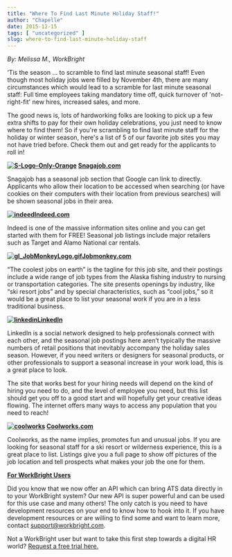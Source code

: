 ```yaml
---
title: "Where To Find Last Minute Holiday Staff!"
author: "Chapelle"
date: 2015-12-15
tags: [ "uncategorized" ]
slug: where-to-find-last-minute-holiday-staff
---
```

_By: Melissa M., WorkBright_  
  
‘Tis the season … to scramble to find last minute seasonal staff! Even though most holiday jobs were filled by November 4th, there are many circumstances which would lead to a scramble for last minute seasonal staff: Full time employees taking mandatory time off, quick turnover of 'not-right-fit' new hires, increased sales, and more.  
  
The good news is, lots of hardworking folks are looking to pick up a few extra shifts to pay for their own holiday celebrations, you just need to know where to find them! So if you're scrambling to find last minute staff for the holiday or winter season, here's a list of 5 of our favorite job sites you may not have tried before. Check them out and get ready for the applicants to roll in!  
  
 **[![S-Logo-Only-Orange](https://workbright.com/wp-content/uploads/2015/12/S-Logo-Only-Orange-150x150.jpg)](https://workbright.com/wp-content/uploads/2015/12/S-Logo-Only-Orange.jpg) [Snagajob.com](http://www.snagajob.com/)**  
  
Snagajob has a seasonal job section that Google can link to directly. Applicants who allow their location to be accessed when searching (or have cookies on their computers with their location from previous searches) will be shown seasonal jobs in their area.  
  
**[![indeed](https://workbright.com/wp-content/uploads/2015/12/indeed-150x150.jpg)](https://workbright.com/wp-content/uploads/2015/12/indeed.jpg)[Indeed.com](http://www.indeed.com/)**  
  
Indeed is one of the massive information sites online and you can get started with them for FREE! Seasonal job listings include major retailers such as Target and Alamo National car rentals.  
  
**[![gI_JobMonkeyLogo.gif](https://workbright.com/wp-content/uploads/2015/12/gI_JobMonkeyLogo.gif-150x150.jpg)](https://workbright.com/wp-content/uploads/2015/12/gI_JobMonkeyLogo.gif.jpg)[Jobmonkey.com](http://www.jobmonkey.com/)**  
  
“The coolest jobs on earth” is the tagline for this job site, and their postings include a wide range of job types from the Alaska fishing industry to nursing or transportation categories. The site presents openings by industry, like “ski resort jobs” and by special characteristics, such as “cool jobs,” so it would be a great place to list your seasonal work if you are in a less traditional business.  
  
**[![linkedin](https://workbright.com/wp-content/uploads/2015/12/linkedin-150x150.png)](https://workbright.com/wp-content/uploads/2015/12/linkedin.png)[LinkedIn](https://www.linkedin.com/)**  
  
LinkedIn is a social network designed to help professionals connect with each other, and the seasonal job postings here aren’t typically the massive numbers of retail positions that inevitably accompany the holiday sales season. However, if you need writers or designers for seasonal products, or other professionals to support a seasonal increase in your work load, this is a great place to look.  
  
The site that works best for your hiring needs will depend on the kind of hiring you need to do, and the level of employee you need, but this list should get you off to a good start and will hopefully get your creative ideas flowing. The internet offers many ways to access any population that you need to reach!  
  
 **[![coolworks](https://workbright.com/wp-content/uploads/2015/12/coolworks-150x150.jpeg)](https://workbright.com/wp-content/uploads/2015/12/coolworks.jpeg) [Coolworks.com](http://www.coolworks.com/)**  
  
Coolworks, as the name implies, promotes fun and unusual jobs. If you are looking for seasonal staff for a ski resort or wilderness experience, this is a great place to list. Listings give you a full page to show off pictures of the job location and tell prospects what makes your job the one for them.  
  
[**For WorkBright Users**](http://www.workbright.com)  
  
Did you know that we now offer an API which can bring ATS data directly in to your WorkBright system? Our new API is super powerful and can be used for this use case and many others! The only catch is you need to have development resources on your end to know how to hook into it. If you have development resources or are willing to find some and want to learn more, contact [support@workbright.com](mailto:support@workbright.com).  
  
Not a WorkBright user but want to take this first step towards a digital HR world? [Request a free trial here.](https://workbright.com/benefits-features/)
